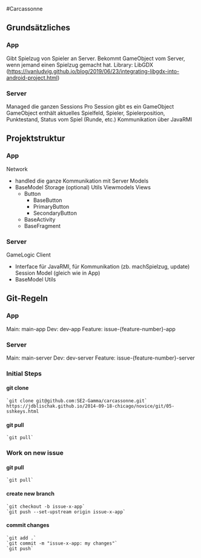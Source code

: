 #Carcassonne

## Grundsätzliches
### App
Gibt Spielzug von Spieler an Server.
Bekommt GameObject vom Server, wenn jemand einen Spielzug gemacht hat.
Library: LibGDX (https://ivanludvig.github.io/blog/2019/06/23/integrating-libgdx-into-android-project.html)

### Server
Managed die ganzen Sessions
Pro Session gibt es ein GameObject
GameObject enthält aktuelles Spielfeld, Spieler, Spielerposition, Punktestand, Status vom Spiel (Runde, etc.)
Kommunikation über JavaRMI

## Projektstruktur 
### App
Network
 - handled die ganze Kommunikation mit Server
Models
 - BaseModel
Storage (optional)
Utils
Viewmodels
Views
   - Button
     - BaseButton
     - PrimaryButton
     - SecondaryButton
   - BaseActivity
   - BaseFragment

### Server
GameLogic
Client
 - Interface für JavaRMI, für Kommunikation (zb. machSpielzug, update)
Session
Model (gleich wie in App)
 - BaseModel
Utils

## Git-Regeln
### App
Main: main-app
Dev: dev-app
Feature: issue-{feature-number}-app

### Server
Main: main-server
Dev: dev-server
Feature: issue-{feature-number}-server

### Initial Steps
#### git clone
    `git clone git@github.com:SE2-Gamma/carcassonne.git`
    https://jdblischak.github.io/2014-09-18-chicago/novice/git/05-sshkeys.html
#### git pull
    `git pull`

### Work on new issue
#### git pull
    `git pull`

#### create new branch
    `git checkout -b issue-x-app`
    `git push --set-upstream origin issue-x-app`

#### commit changes
    `git add .`
    `git commit -m "issue-x-app: my changes"`
    `git push`